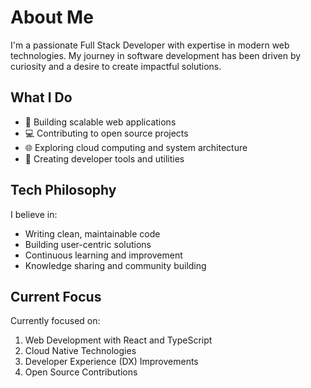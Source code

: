 # About Me

I'm a passionate Full Stack Developer with expertise in modern web technologies. My journey in software development has been driven by curiosity and a desire to create impactful solutions.

## What I Do

- 🚀 Building scalable web applications
- 💻 Contributing to open source projects
- 🌐 Exploring cloud computing and system architecture
- 🔧 Creating developer tools and utilities

## Tech Philosophy

I believe in:
- Writing clean, maintainable code
- Building user-centric solutions
- Continuous learning and improvement
- Knowledge sharing and community building

## Current Focus

Currently focused on:
1. Web Development with React and TypeScript
2. Cloud Native Technologies
3. Developer Experience (DX) Improvements
4. Open Source Contributions
